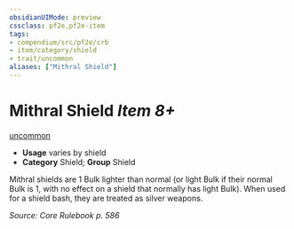 ```yaml
---
obsidianUIMode: preview
cssclass: pf2e,pf2e-item
tags:
- compendium/src/pf2e/crb
- item/category/shield
- trait/uncommon
aliases: ["Mithral Shield"]
---
```

# Mithral Shield *Item 8+*  
[uncommon](/rules/traits/uncommon.md)  

- **Usage** varies by shield
- **Category** Shield; **Group** Shield 

Mithral shields are 1 Bulk lighter than normal (or light Bulk if their normal Bulk is 1, with no effect on a shield that normally has light Bulk). When used for a shield bash, they are treated as silver weapons.

*Source: Core Rulebook p. 586*